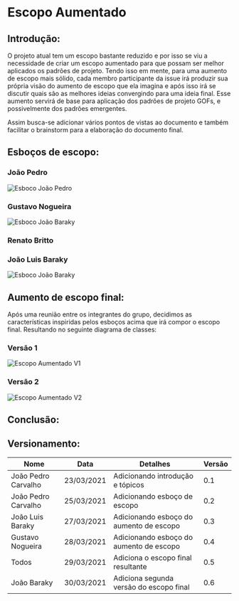 # Escopo Aumentado

## Introdução: 

O projeto atual tem um escopo bastante reduzido e por isso se viu a necessidade de criar um escopo aumentado para que possam ser melhor aplicados os padrões de projeto. Tendo isso em mente, para uma aumento de escopo mais sólido, cada membro participante da issue irá produzir sua própria visão do aumento de escopo que ela imagina e após isso irá se discutir quais são as melhores ideias convergindo para uma ideia final. Esse aumento servirá de base para aplicação dos padrões de projeto GOFs, e possivelmente dos padrões emergentes. 

Assim busca-se adicionar vários pontos de vistas ao documento e também facilitar o brainstorm para a elaboração do documento final.

## Esboços de escopo:

### João Pedro 
![Esboco João Pedro](./img/Esboco_joao_pedro.png)

### Gustavo Nogueira
![Esboco João Baraky](./img/esboco_gustavo_nogueira.png)

### Renato Britto

### João Luis Baraky
![Esboco João Baraky](./img/esboco_joao_baraky.png)

## Aumento de escopo final:
Após uma reunião entre os integrantes do grupo, decidimos as características inspiridas pelos esboços acima que irá compor o escopo final. Resultando no seguinte diagrama de classes:

### Versão 1
![Escopo Aumentado V1](./img/escopo_aumentado_v1.png)

### Versão 2
![Escopo Aumentado V2](./img/escopo_aumentado_v2.png)

## Conclusão:

## Versionamento:

| Nome | Data | Detalhes | Versão |
|---|---|---|---|
| João Pedro Carvalho | 23/03/2021 | Adicionando introdução e tópicos | 0.1 |
| João Pedro Carvalho | 25/03/2021 | Adicionando esboço de escopo | 0.2 |
| João Luis Baraky | 27/03/2021 | Adicionando esboço do aumento de escopo | 0.3 |
| Gustavo Nogueira | 28/03/2021 | Adicionando esboço do aumento de escopo | 0.4 |
| Todos | 29/03/2021 | Adiciona o escopo final resultante | 0.5 |
| João Baraky | 30/03/2021 | Adiciona segunda versão do escopo final | 0.6 |
